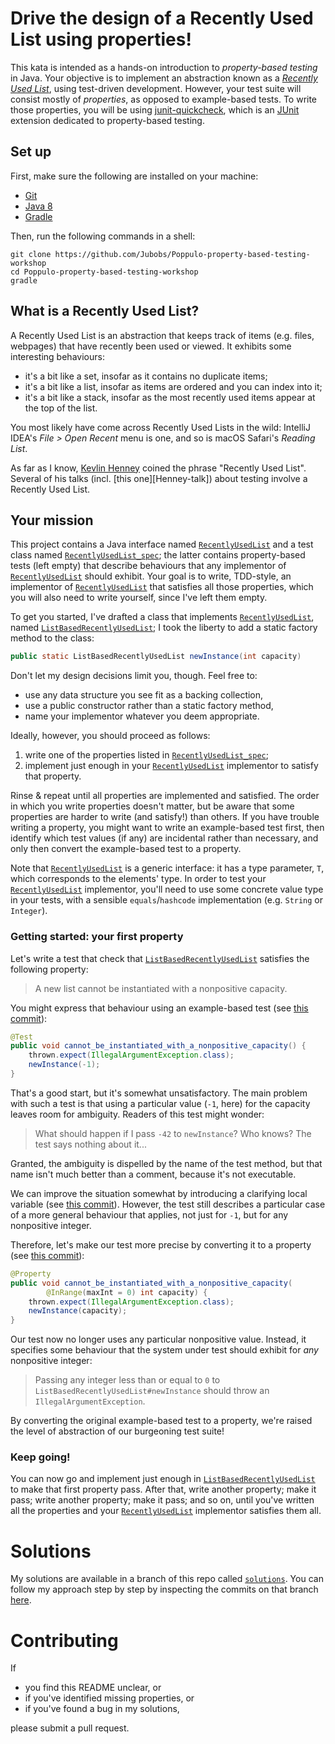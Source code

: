 # Drive the design of a Recently Used List using properties!

This kata is intended as a hands-on introduction to
_property-based testing_ in Java.
Your objective is to implement an abstraction known as a
_[Recently Used List][rul]_, using test-driven development.
However, your test suite will consist mostly of _properties_,
as opposed to example-based tests.
To write those properties,
you will be using [junit-quickcheck][junit-quickcheck],
which is an [JUnit][Junit] extension dedicated to property-based testing.

## Set up

First, make sure the following are installed on your machine:

* [Git][git]
* [Java 8][Java8]
* [Gradle][Gradle]

Then, run the following commands in a shell:

```shell
git clone https://github.com/Jubobs/Poppulo-property-based-testing-workshop
cd Poppulo-property-based-testing-workshop
gradle
```

## What is a Recently Used List?

A Recently Used List is an abstraction that keeps track of items
(e.g. files, webpages) that have recently been used or viewed.
It exhibits some interesting behaviours:

* it's a bit like a set, insofar as it contains no duplicate items;
* it's a bit like a list, insofar as items are ordered and you can index into it;
* it's a bit like a stack, insofar as the most recently used items
  appear at the top of the list.
  
You most likely have come across Recently Used Lists in the wild:
IntelliJ IDEA's _File > Open Recent_ menu is one,
and so is macOS Safari's _Reading List_.

As far as I know, [Kevlin Henney][Henney] coined the phrase "Recently Used List".
Several of his talks (incl. [this one][Henney-talk])
about testing involve a Recently Used List.

## Your mission

This project contains a Java interface named [`RecentlyUsedList`][rul-interface]
and a test class named [`RecentlyUsedList_spec`][rul-spec];
the latter contains property-based tests (left empty) that describe behaviours
that any implementor of [`RecentlyUsedList`][rul-interface] should exhibit.
Your goal is to write, TDD-style, an implementor of [`RecentlyUsedList`][rul-interface]
that satisfies all those properties, which you will also need to write yourself,
since I've left them empty.

To get you started,
I've drafted a class that implements [`RecentlyUsedList`][rul-interface],
named [`ListBasedRecentlyUsedList`][lbrul];
I took the liberty to add a static factory method to the class:

```java
public static ListBasedRecentlyUsedList newInstance(int capacity)
```

Don't let my design decisions limit you, though.
Feel free to:

* use any data structure you see fit as a backing collection,
* use a public constructor rather than a static factory method,
* name your implementor whatever you deem appropriate.

Ideally, however, you should proceed as follows:

1. write one of the properties listed in [`RecentlyUsedList_spec`][rul-spec];
2. implement just enough in your [`RecentlyUsedList`][rul-interface] implementor
   to satisfy that property.

Rinse & repeat until all properties are implemented and satisfied.
The order in which you write properties doesn't matter,
but be aware that some properties are harder to write (and satisfy!) than others.
If you have trouble writing a property,
you might want to write an example-based test first,
then identify which test values (if any) are incidental rather than necessary,
and only then convert the example-based test to a property.
    
Note that [`RecentlyUsedList`][rul-interface] is a generic interface:
it has a type parameter, `T`, which corresponds to the elements' type.
In order to test your [`RecentlyUsedList`][rul-interface] implementor,
you'll need to use some concrete value type in your tests,
with a sensible `equals`/`hashcode` implementation (e.g. `String` or `Integer`).

### Getting started: your first property

Let's write a test that check that [`ListBasedRecentlyUsedList`][lbrul]
satisfies the following property:

> A new list cannot be instantiated with a nonpositive capacity.

You might express that behaviour using an example-based test
(see [this commit][example-based-test]):

```java
@Test
public void cannot_be_instantiated_with_a_nonpositive_capacity() {
    thrown.expect(IllegalArgumentException.class);
    newInstance(-1);
}
```

That's a good start, but it's somewhat unsatisfactory.
The main problem with such a test is that using a particular value (`-1`, here)
for the capacity leaves room for ambiguity.
Readers of this test might wonder:

> What should happen if I pass `-42` to `newInstance`?
> Who knows? The test says nothing about it...

Granted, the ambiguity is dispelled by the name of the test method,
but that name isn't much better than a comment, because it's not executable.

We can improve the situation somewhat by introducing a clarifying local variable
(see [this commit][local-var]).
However, the test still describes a particular case of a more general behaviour
that applies, not just for `-1`, but for any nonpositive integer.

Therefore, let's make our test more precise by converting it to a property
(see [this commit][convert]):

```java
@Property
public void cannot_be_instantiated_with_a_nonpositive_capacity(
        @InRange(maxInt = 0) int capacity) {
    thrown.expect(IllegalArgumentException.class);
    newInstance(capacity);
}
```

Our test now no longer uses any particular nonpositive value.
Instead, it specifies some behaviour that the system under test should
exhibit for _any_ nonpositive integer:

> Passing any integer less than or equal to `0`
to `ListBasedRecentlyUsedList#newInstance`
should throw an `IllegalArgumentException`.

By converting the original example-based test to a property,
we're raised the level of abstraction of our burgeoning test suite!

### Keep going!

You can now go and implement just enough in [`ListBasedRecentlyUsedList`][lbrul]
to make that first property pass.
After that, write another property; make it pass;
write another property; make it pass;
and so on, until you've written all the properties
and your [`RecentlyUsedList`][rul-interface] implementor satisfies them all.

# Solutions

My solutions are available in a branch of this repo called [`solutions`][solutions].
You can follow my approach step by step by inspecting the commits on that branch
[here][solutions-commits].

# Contributing

If

* you find this README unclear, or
* if you've identified missing properties, or
* if you've found a bug in my solutions,

please submit a pull request.

[convert]: https://github.com/Jubobs/Poppulo-property-based-testing-workshop/commit/ff15c2e432892e3334196b456b4c13dcceaa220a
[example-based-test]: https://github.com/Jubobs/Poppulo-property-based-testing-workshop/commit/2078df4e7b0f2c3639eeb3b9f5f37097761323e2
[git]: https://git-scm.com/
[Gradle]: https://gradle.org/
[Henney]: http://www.two-sdg.demon.co.uk/curbralan/papers/FormFollowsFunction.pdf
[Henny-talk]: https://www.youtube.com/watch?v=ZsHMHukIlJY#t=5m15s
[Java8]: http://www.oracle.com/technetwork/java/javase/downloads/jdk8-downloads-2133151.html
[JUnit]: http://junit.org/junit4/
[junit-quickcheck]: https://github.com/pholser/junit-quickcheck
[lbrul]: src/main/java/com/poppulo/propertybasedtesting/workshop/ListBasedRecentlyUsedList.java
[local-var]: https://github.com/Jubobs/Poppulo-property-based-testing-workshop/commit/7705425b4a8547b34e7946094dfe04711d3dfefe
[rul]: https://github.com/Jubobs/Poppulo-property-based-testing-workshop#what-is-a-recently-used-list
[rul-interface]: src/main/java/com/poppulo/propertybasedtesting/workshop/RecentlyUsedList.java
[rul-spec]: src/test/java/com/poppulo/propertybasedtesting/workshop/RecentlyUsedList_spec.java
[solutions]: https://github.com/Jubobs/Poppulo-property-based-testing-workshop/tree/solutions
[solutions-commits]: https://github.com/Jubobs/Poppulo-property-based-testing-workshop/commits/solutions
